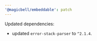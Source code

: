 ```yaml
---
'@magicbell/embeddable': patch
---
```


Updated dependencies:

- updated `error-stack-parser` to `^2.1.4`.
